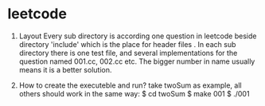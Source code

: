 # leetcode
1. Layout
Every sub directory is according one question in leetcode beside directory 'include' which is the place for header files . In each sub directory there is one test file, and several implementations for the question named 001.cc, 002.cc etc.
The bigger number in name usually means it is a better solution.

2. How to create the executeble and run? take twoSum as example, all others should work in the same way:
   $ cd  twoSum
   $ make 001
   $ ./001
